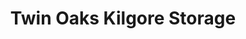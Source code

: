 ---
title: "Twin Oaks Kilgore Storage"
url: /kilgore/twin-oaks-kilgore-storage/
shop: storage rental
---